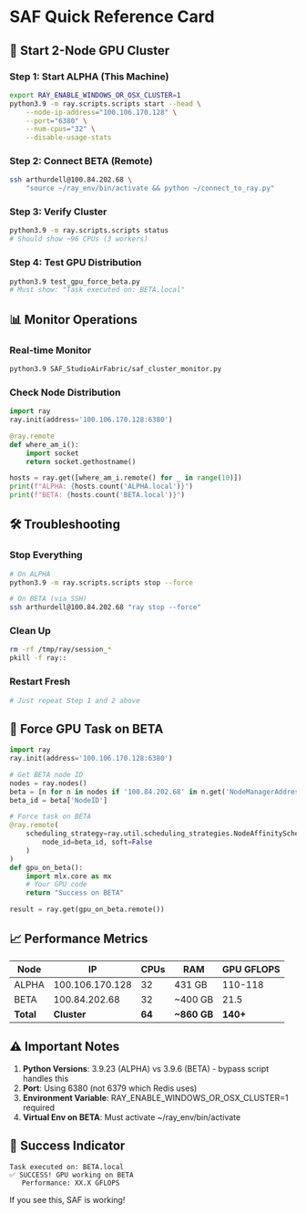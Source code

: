 # SAF Quick Reference Card

## 🚀 Start 2-Node GPU Cluster

### Step 1: Start ALPHA (This Machine)
```bash
export RAY_ENABLE_WINDOWS_OR_OSX_CLUSTER=1
python3.9 -m ray.scripts.scripts start --head \
    --node-ip-address="100.106.170.128" \
    --port="6380" \
    --num-cpus="32" \
    --disable-usage-stats
```

### Step 2: Connect BETA (Remote)
```bash
ssh arthurdell@100.84.202.68 \
    "source ~/ray_env/bin/activate && python ~/connect_to_ray.py"
```

### Step 3: Verify Cluster
```bash
python3.9 -m ray.scripts.scripts status
# Should show ~96 CPUs (3 workers)
```

### Step 4: Test GPU Distribution
```bash
python3.9 test_gpu_force_beta.py
# Must show: "Task executed on: BETA.local"
```

## 📊 Monitor Operations

### Real-time Monitor
```bash
python3.9 SAF_StudioAirFabric/saf_cluster_monitor.py
```

### Check Node Distribution
```python
import ray
ray.init(address='100.106.170.128:6380')

@ray.remote
def where_am_i():
    import socket
    return socket.gethostname()

hosts = ray.get([where_am_i.remote() for _ in range(10)])
print(f"ALPHA: {hosts.count('ALPHA.local')}")
print(f"BETA: {hosts.count('BETA.local')}")
```

## 🛠️ Troubleshooting

### Stop Everything
```bash
# On ALPHA
python3.9 -m ray.scripts.scripts stop --force

# On BETA (via SSH)
ssh arthurdell@100.84.202.68 "ray stop --force"
```

### Clean Up
```bash
rm -rf /tmp/ray/session_*
pkill -f ray::
```

### Restart Fresh
```bash
# Just repeat Step 1 and 2 above
```

## 🎯 Force GPU Task on BETA

```python
import ray
ray.init(address='100.106.170.128:6380')

# Get BETA node ID
nodes = ray.nodes()
beta = [n for n in nodes if '100.84.202.68' in n.get('NodeManagerAddress', '')][0]
beta_id = beta['NodeID']

# Force task on BETA
@ray.remote(
    scheduling_strategy=ray.util.scheduling_strategies.NodeAffinitySchedulingStrategy(
        node_id=beta_id, soft=False
    )
)
def gpu_on_beta():
    import mlx.core as mx
    # Your GPU code
    return "Success on BETA"

result = ray.get(gpu_on_beta.remote())
```

## 📈 Performance Metrics

| Node | IP | CPUs | RAM | GPU GFLOPS |
|------|-----|------|-----|------------|
| ALPHA | 100.106.170.128 | 32 | 431 GB | 110-118 |
| BETA | 100.84.202.68 | 32 | ~400 GB | 21.5 |
| **Total** | **Cluster** | **64** | **~860 GB** | **140+** |

## ⚠️ Important Notes

1. **Python Versions**: 3.9.23 (ALPHA) vs 3.9.6 (BETA) - bypass script handles this
2. **Port**: Using 6380 (not 6379 which Redis uses)
3. **Environment Variable**: RAY_ENABLE_WINDOWS_OR_OSX_CLUSTER=1 required
4. **Virtual Env on BETA**: Must activate ~/ray_env/bin/activate

## 🎉 Success Indicator

```
Task executed on: BETA.local
✅ SUCCESS! GPU working on BETA
   Performance: XX.X GFLOPS
```

If you see this, SAF is working!